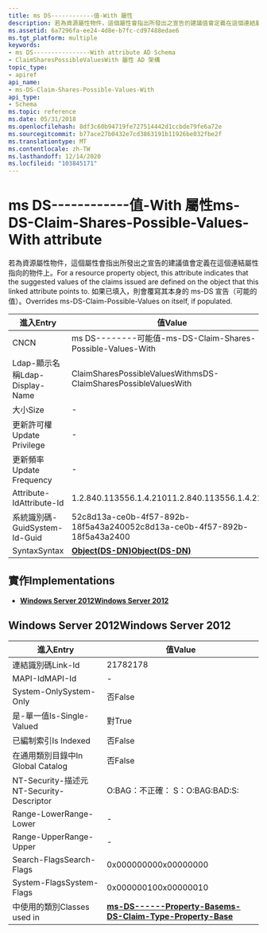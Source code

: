 ```yaml
---
title: ms DS------------值-With 屬性
description: 若為資源屬性物件，這個屬性會指出所發出之宣告的建議值會定義在這個連結屬性指向的物件上。 如果已填入，則會覆寫其本身的 ms-DS 宣告（可能的值）。
ms.assetid: 6a7296fa-ee24-4d8e-b7fc-cd97488edae6
ms.tgt_platform: multiple
keywords:
- ms DS----------------With attribute AD Schema
- ClaimSharesPossibleValuesWith 屬性 AD 架構
topic_type:
- apiref
api_name:
- ms-DS-Claim-Shares-Possible-Values-With
api_type:
- Schema
ms.topic: reference
ms.date: 05/31/2018
ms.openlocfilehash: 8df3c60b94719fe727514442d1ccbde79fe6a72e
ms.sourcegitcommit: b77ace27b0432e7cd3863191b11926be032fbe2f
ms.translationtype: MT
ms.contentlocale: zh-TW
ms.lasthandoff: 12/14/2020
ms.locfileid: "103845171"
---
```

# <a name="ms-ds-claim-shares-possible-values-with-attribute"></a><span data-ttu-id="a40f1-106">ms DS------------值-With 屬性</span><span class="sxs-lookup"><span data-stu-id="a40f1-106">ms-DS-Claim-Shares-Possible-Values-With attribute</span></span>

<span data-ttu-id="a40f1-107">若為資源屬性物件，這個屬性會指出所發出之宣告的建議值會定義在這個連結屬性指向的物件上。</span><span class="sxs-lookup"><span data-stu-id="a40f1-107">For a resource property object, this attribute indicates that the suggested values of the claims issued are defined on the object that this linked attribute points to.</span></span> <span data-ttu-id="a40f1-108">如果已填入，則會覆寫其本身的 ms-DS 宣告（可能的值）。</span><span class="sxs-lookup"><span data-stu-id="a40f1-108">Overrides ms-DS-Claim-Possible-Values on itself, if populated.</span></span>



| <span data-ttu-id="a40f1-109">進入</span><span class="sxs-lookup"><span data-stu-id="a40f1-109">Entry</span></span> | <span data-ttu-id="a40f1-110">值</span><span class="sxs-lookup"><span data-stu-id="a40f1-110">Value</span></span> |
|-------------------|-----------------------------------------|
| <span data-ttu-id="a40f1-111">CN</span><span class="sxs-lookup"><span data-stu-id="a40f1-111">CN</span></span>                | <span data-ttu-id="a40f1-112">ms DS--------可能值-</span><span class="sxs-lookup"><span data-stu-id="a40f1-112">ms-DS-Claim-Shares-Possible-Values-With</span></span> |
| <span data-ttu-id="a40f1-113">Ldap-顯示名稱</span><span class="sxs-lookup"><span data-stu-id="a40f1-113">Ldap-Display-Name</span></span> | <span data-ttu-id="a40f1-114">ClaimSharesPossibleValuesWith</span><span class="sxs-lookup"><span data-stu-id="a40f1-114">msDS-ClaimSharesPossibleValuesWith</span></span>      |
| <span data-ttu-id="a40f1-115">大小</span><span class="sxs-lookup"><span data-stu-id="a40f1-115">Size</span></span>              | \-                                      |
| <span data-ttu-id="a40f1-116">更新許可權</span><span class="sxs-lookup"><span data-stu-id="a40f1-116">Update Privilege</span></span>  | \-                                      |
| <span data-ttu-id="a40f1-117">更新頻率</span><span class="sxs-lookup"><span data-stu-id="a40f1-117">Update Frequency</span></span>  | \-                                      |
| <span data-ttu-id="a40f1-118">Attribute-Id</span><span class="sxs-lookup"><span data-stu-id="a40f1-118">Attribute-Id</span></span>      | <span data-ttu-id="a40f1-119">1.2.840.113556.1.4.2101</span><span class="sxs-lookup"><span data-stu-id="a40f1-119">1.2.840.113556.1.4.2101</span></span>                 |
| <span data-ttu-id="a40f1-120">系統識別碼-Guid</span><span class="sxs-lookup"><span data-stu-id="a40f1-120">System-Id-Guid</span></span>    | <span data-ttu-id="a40f1-121">52c8d13a-ce0b-4f57-892b-18f5a43a2400</span><span class="sxs-lookup"><span data-stu-id="a40f1-121">52c8d13a-ce0b-4f57-892b-18f5a43a2400</span></span>    |
| <span data-ttu-id="a40f1-122">Syntax</span><span class="sxs-lookup"><span data-stu-id="a40f1-122">Syntax</span></span>            | [<span data-ttu-id="a40f1-123">**Object(DS-DN)**</span><span class="sxs-lookup"><span data-stu-id="a40f1-123">**Object(DS-DN)**</span></span>](s-object-ds-dn.md) |



## <a name="implementations"></a><span data-ttu-id="a40f1-124">實作</span><span class="sxs-lookup"><span data-stu-id="a40f1-124">Implementations</span></span>

-   [<span data-ttu-id="a40f1-125">**Windows Server 2012**</span><span class="sxs-lookup"><span data-stu-id="a40f1-125">**Windows Server 2012**</span></span>](#windows-server-2012)

## <a name="windows-server-2012"></a><span data-ttu-id="a40f1-126">Windows Server 2012</span><span class="sxs-lookup"><span data-stu-id="a40f1-126">Windows Server 2012</span></span>



| <span data-ttu-id="a40f1-127">進入</span><span class="sxs-lookup"><span data-stu-id="a40f1-127">Entry</span></span> | <span data-ttu-id="a40f1-128">值</span><span class="sxs-lookup"><span data-stu-id="a40f1-128">Value</span></span> |
|------------------------|-----------------------------------------------------------------------------------|
| <span data-ttu-id="a40f1-129">連結識別碼</span><span class="sxs-lookup"><span data-stu-id="a40f1-129">Link-Id</span></span>                | <span data-ttu-id="a40f1-130">2178</span><span class="sxs-lookup"><span data-stu-id="a40f1-130">2178</span></span>                                                                              |
| <span data-ttu-id="a40f1-131">MAPI-Id</span><span class="sxs-lookup"><span data-stu-id="a40f1-131">MAPI-Id</span></span>                | \-                                                                                |
| <span data-ttu-id="a40f1-132">System-Only</span><span class="sxs-lookup"><span data-stu-id="a40f1-132">System-Only</span></span>            | <span data-ttu-id="a40f1-133">否</span><span class="sxs-lookup"><span data-stu-id="a40f1-133">False</span></span>                                                                             |
| <span data-ttu-id="a40f1-134">是-單一值</span><span class="sxs-lookup"><span data-stu-id="a40f1-134">Is-Single-Valued</span></span>       | <span data-ttu-id="a40f1-135">對</span><span class="sxs-lookup"><span data-stu-id="a40f1-135">True</span></span>                                                                              |
| <span data-ttu-id="a40f1-136">已編制索引</span><span class="sxs-lookup"><span data-stu-id="a40f1-136">Is Indexed</span></span>             | <span data-ttu-id="a40f1-137">否</span><span class="sxs-lookup"><span data-stu-id="a40f1-137">False</span></span>                                                                             |
| <span data-ttu-id="a40f1-138">在通用類別目錄中</span><span class="sxs-lookup"><span data-stu-id="a40f1-138">In Global Catalog</span></span>      | <span data-ttu-id="a40f1-139">否</span><span class="sxs-lookup"><span data-stu-id="a40f1-139">False</span></span>                                                                             |
| <span data-ttu-id="a40f1-140">NT-Security-描述元</span><span class="sxs-lookup"><span data-stu-id="a40f1-140">NT-Security-Descriptor</span></span> | <span data-ttu-id="a40f1-141">O:BAG：不正確： S：</span><span class="sxs-lookup"><span data-stu-id="a40f1-141">O:BAG:BAD:S:</span></span>                                                                      |
| <span data-ttu-id="a40f1-142">Range-Lower</span><span class="sxs-lookup"><span data-stu-id="a40f1-142">Range-Lower</span></span>            | \-                                                                                |
| <span data-ttu-id="a40f1-143">Range-Upper</span><span class="sxs-lookup"><span data-stu-id="a40f1-143">Range-Upper</span></span>            | \-                                                                                |
| <span data-ttu-id="a40f1-144">Search-Flags</span><span class="sxs-lookup"><span data-stu-id="a40f1-144">Search-Flags</span></span>           | <span data-ttu-id="a40f1-145">0x00000000</span><span class="sxs-lookup"><span data-stu-id="a40f1-145">0x00000000</span></span>                                                                        |
| <span data-ttu-id="a40f1-146">System-Flags</span><span class="sxs-lookup"><span data-stu-id="a40f1-146">System-Flags</span></span>           | <span data-ttu-id="a40f1-147">0x00000010</span><span class="sxs-lookup"><span data-stu-id="a40f1-147">0x00000010</span></span>                                                                        |
| <span data-ttu-id="a40f1-148">中使用的類別</span><span class="sxs-lookup"><span data-stu-id="a40f1-148">Classes used in</span></span>        | [<span data-ttu-id="a40f1-149">**ms-DS------Property-Base**</span><span class="sxs-lookup"><span data-stu-id="a40f1-149">**ms-DS-Claim-Type-Property-Base**</span></span>](c-msds-claimtypepropertybase.md)<br/> |



 

 





